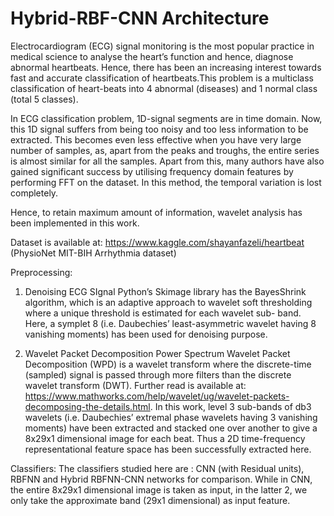 # Hybrid-RBF-CNN Architecture

Electrocardiogram (ECG) signal monitoring is the most popular practice in medical science to analyse the heart’s function and hence, diagnose abnormal heartbeats. Hence, there has been an increasing interest towards fast and accurate classification of heartbeats.This problem is a multiclass classification of heart-beats into 4 abnormal (diseases) and 1 normal class (total 5 classes). 

In ECG classification problem, 1D-signal segments are in time domain. Now, this 1D signal suffers from being too noisy and too less information to be extracted. This becomes even less effective when you have very large number of samples, as, apart from the peaks and troughs, the entire series is almost similar for all the samples. Apart from this, many authors have also gained significant success by utilising frequency domain features by performing FFT on the dataset. In this method, the temporal variation is lost completely.

Hence, to retain maximum amount of information, wavelet analysis has been implemented in this work.

Dataset is available at: https://www.kaggle.com/shayanfazeli/heartbeat (PhysioNet MIT-BIH Arrhythmia dataset)

Preprocessing: 

  1. Denoising ECG SIgnal
  Python’s Skimage library has the BayesShrink algorithm, which is an adaptive approach to wavelet soft thresholding where a unique threshold is estimated for each wavelet sub-     band. Here, a symplet 8 (i.e. Daubechies’ least-asymmetric wavelet having 8 vanishing moments) has been used for denoising purpose.
  
  2. Wavelet Packet Decomposition Power Spectrum
  Wavelet Packet Decomposition (WPD) is a wavelet transform where the discrete-time (sampled) signal is passed through more filters than the discrete wavelet transform (DWT).       Further read is available at: https://www.mathworks.com/help/wavelet/ug/wavelet-packets-decomposing-the-details.html.
  In this work, level 3 sub-bands of db3 wavelets (i.e. Daubechies’ extremal phase wavelets having 3 vanishing moments) have been extracted and stacked one over another to give a   8x29x1 dimensional image for each beat. Thus a 2D time-frequency representational feature space has been successfully extracted here.
  
 Classifiers:
  The classifiers studied here are : CNN (with Residual units), RBFNN and Hybrid RBFNN-CNN networks for comparison. While in CNN, the entire 8x29x1 dimensional image is taken as     input, in the latter 2, we only take the approximate band (29x1 dimensional) as input feature.


